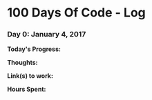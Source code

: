 # 100 Days Of Code - Log

### Day 0: January 4, 2017

**Today's Progress:** 

**Thoughts:** 

**Link(s) to work:**

**Hours Spent:**

